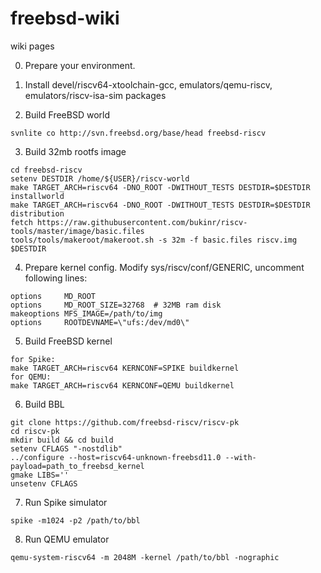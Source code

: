 # freebsd-wiki
wiki pages

0. Prepare your environment.
1. Install devel/riscv64-xtoolchain-gcc, emulators/qemu-riscv, emulators/riscv-isa-sim packages

2. Build FreeBSD world
```
svnlite co http://svn.freebsd.org/base/head freebsd-riscv
```

3. Build 32mb rootfs image
```
cd freebsd-riscv
setenv DESTDIR /home/${USER}/riscv-world
make TARGET_ARCH=riscv64 -DNO_ROOT -DWITHOUT_TESTS DESTDIR=$DESTDIR installworld
make TARGET_ARCH=riscv64 -DNO_ROOT -DWITHOUT_TESTS DESTDIR=$DESTDIR distribution
fetch https://raw.githubusercontent.com/bukinr/riscv-tools/master/image/basic.files
tools/tools/makeroot/makeroot.sh -s 32m -f basic.files riscv.img $DESTDIR
```

4. Prepare kernel config. Modify sys/riscv/conf/GENERIC, uncomment following lines:
```
options 	MD_ROOT
options 	MD_ROOT_SIZE=32768	# 32MB ram disk
makeoptions	MFS_IMAGE=/path/to/img
options 	ROOTDEVNAME=\"ufs:/dev/md0\"
```

5. Build FreeBSD kernel
```
for Spike:
make TARGET_ARCH=riscv64 KERNCONF=SPIKE buildkernel
for QEMU:
make TARGET_ARCH=riscv64 KERNCONF=QEMU buildkernel
```

6. Build BBL
```
git clone https://github.com/freebsd-riscv/riscv-pk
cd riscv-pk
mkdir build && cd build
setenv CFLAGS "-nostdlib"
../configure --host=riscv64-unknown-freebsd11.0 --with-payload=path_to_freebsd_kernel
gmake LIBS=''
unsetenv CFLAGS
```

7. Run Spike simulator
```
spike -m1024 -p2 /path/to/bbl
```

8. Run QEMU emulator
```
qemu-system-riscv64 -m 2048M -kernel /path/to/bbl -nographic
```
